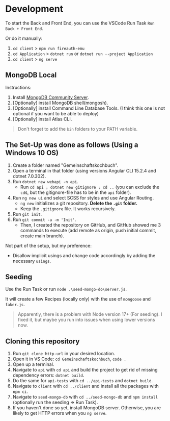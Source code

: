 # Development

To start the Back and Front End, you can use the VSCode Run Task `Run Back + Front End`.

Or do it manually:

1. `cd client` > `npm run fireauth-emu`
2. `cd Application` > `dotnet run` or `dotnet run --project Application`
3. `cd client` > `ng serve`

## MongoDB Local

Instructions:

1. Install [MongoDB Community Server](https://www.mongodb.com/try/download/community).
2. [Optionally] install MongoDB shell(mongosh).
3. [Optionally] install Command Line Database Tools. (I think this one is not optional if you want to be able to deploy)
4. [Optionally] install Atlas CLI.

> Don't forget to add the `bin` folders to your PATH variable.

## The Set-Up was done as follows (Using a Windows 10 OS)

1. Create a folder named "Gemeinschaftskochbuch".
2. Open a terminal in that folder (using versions Angular CLI 15.2.4 and dotnet 7.0.302).
3. Run `dotnet new webapi -n api`.
    - Run `cd api ; dotnet new gitignore ; cd ..` (you can exclude the `cd`s, but the gitignore-file has to be in the `api` folder).
4. Run `ng new ui` and select SCSS for styles and use Angular Routing.
    - `ng new` initializes a git repository. **Delete the `.git` folder.**
    - Keep the `.gitignore` file. It works recursively.
5. Run `git init`.
6. Run `git commit -a -m 'Init'`.
    - Then, I created the repository on GitHub, and GitHub showed me 3 commands to execute (add remote as origin, push initial commit, create main branch).

Not part of the setup, but my preference:

- Disallow implicit usings and change code accordingly by adding the necessary `usings`.

## Seeding

Use the Run Task or run `node .\seed-mongo-do\server.js`.

It will create a few Recipes (locally only) with the use of `mongoose` and `faker.js`.

> Apparently, there is a problem with Node version 17+ (For seeding). I fixed it, but maybe you run into issues when using lower versions now.

## Cloning this repository

1. Run `git clone http-url` in your desired location.
2. Open it in VS Code: `cd Gemeinschaftskochbuch`, `code .`
3. Open up a terminal.
4. Navigate to `api` with `cd api` and build the project to get rid of missing dependency errors: `dotnet build`.
5. Do the same for `api-tests` with `cd ../api-tests` and `dotnet build`.
6. Navigate to `client` with `cd ../client` and install all the packages with `npm ci`.
7. Navigate to `seed-mongo-db` with `cd ../seed-mongo-db` and `npm install` (optionally run the seeding => Run Task).
8. If you haven't done so yet, install MongoDB server. Otherwise, you are likely to get HTTP errors when you `ng serve`.
